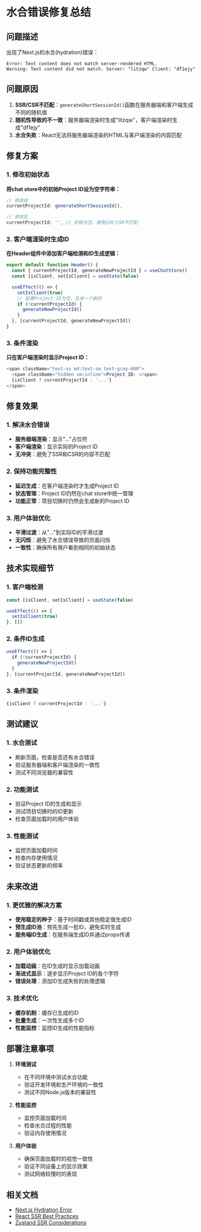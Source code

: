 # 水合错误修复总结

## 问题描述

出现了Next.js的水合(hydration)错误：
```
Error: Text content does not match server-rendered HTML.
Warning: Text content did not match. Server: "litzqw" Client: "df1ejy"
```

## 问题原因

1. **SSR/CSR不匹配**：`generateShortSessionId()`函数在服务器端和客户端生成不同的随机值
2. **随机性导致的不一致**：服务器端渲染时生成"litzqw"，客户端渲染时生成"df1ejy"
3. **水合失败**：React无法将服务器端渲染的HTML与客户端渲染的内容匹配

## 修复方案

### 1. 修改初始状态
**将chat store中的初始Project ID设为空字符串：**
```typescript
// 修改前
currentProjectId: generateShortSessionId(),

// 修改后  
currentProjectId: '', // 初始为空，避免SSR/CSR不匹配
```

### 2. 客户端渲染时生成ID
**在Header组件中添加客户端检测和ID生成逻辑：**
```typescript
export default function Header() {
  const { currentProjectId, generateNewProjectId } = useChatStore()
  const [isClient, setIsClient] = useState(false)

  useEffect(() => {
    setIsClient(true)
    // 如果Project ID为空，生成一个新的
    if (!currentProjectId) {
      generateNewProjectId()
    }
  }, [currentProjectId, generateNewProjectId])
}
```

### 3. 条件渲染
**只在客户端渲染时显示Project ID：**
```typescript
<span className="text-xs md:text-sm text-gray-600">
  <span className="hidden sm:inline">Project ID: </span>
  {isClient ? currentProjectId : '...'}
</span>
```

## 修复效果

### 1. 解决水合错误
- **服务器端渲染**：显示"..."占位符
- **客户端渲染**：显示实际的Project ID
- **无冲突**：避免了SSR和CSR的内容不匹配

### 2. 保持功能完整性
- **延迟生成**：在客户端渲染时才生成Project ID
- **状态管理**：Project ID仍然在chat store中统一管理
- **功能正常**：项目切换时仍然会生成新的Project ID

### 3. 用户体验优化
- **平滑过渡**：从"..."到实际ID的平滑过渡
- **无闪烁**：避免了水合错误导致的页面闪烁
- **一致性**：确保所有用户看到相同的初始状态

## 技术实现细节

### 1. 客户端检测
```typescript
const [isClient, setIsClient] = useState(false)

useEffect(() => {
  setIsClient(true)
}, [])
```

### 2. 条件ID生成
```typescript
useEffect(() => {
  if (!currentProjectId) {
    generateNewProjectId()
  }
}, [currentProjectId, generateNewProjectId])
```

### 3. 条件渲染
```typescript
{isClient ? currentProjectId : '...'}
```

## 测试建议

### 1. 水合测试
- 刷新页面，检查是否还有水合错误
- 验证服务器端和客户端渲染的一致性
- 测试不同浏览器的兼容性

### 2. 功能测试
- 验证Project ID的生成和显示
- 测试项目切换时的ID更新
- 检查页面加载时的用户体验

### 3. 性能测试
- 监控页面加载时间
- 检查内存使用情况
- 验证状态更新的频率

## 未来改进

### 1. 更优雅的解决方案
- **使用稳定的种子**：基于时间戳或其他稳定值生成ID
- **预生成ID池**：预先生成一批ID，避免实时生成
- **服务端ID生成**：在服务端生成ID并通过props传递

### 2. 用户体验优化
- **加载动画**：在ID生成时显示加载动画
- **渐进式显示**：逐步显示Project ID的各个字符
- **错误处理**：添加ID生成失败的处理逻辑

### 3. 技术优化
- **缓存机制**：缓存已生成的ID
- **批量生成**：一次性生成多个ID
- **性能监控**：监控ID生成的性能指标

## 部署注意事项

1. **环境测试**
   - 在不同环境中测试水合功能
   - 验证开发环境和生产环境的一致性
   - 测试不同Node.js版本的兼容性

2. **性能监控**
   - 监控页面加载时间
   - 检查水合过程的性能
   - 验证内存使用情况

3. **用户体验**
   - 确保页面加载时的视觉一致性
   - 验证不同设备上的显示效果
   - 测试网络较慢时的表现

## 相关文档

- [Next.js Hydration Error](https://nextjs.org/docs/messages/react-hydration-error)
- [React SSR Best Practices](https://react.dev/reference/react-dom/hydrate)
- [Zustand SSR Considerations](https://github.com/pmndrs/zustand#server-side-rendering) 